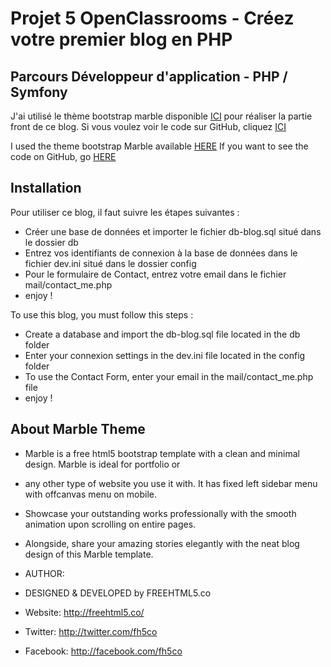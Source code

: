 # Projet 5 OpenClassrooms - Créez votre premier blog en PHP 
## Parcours Développeur d'application - PHP / Symfony


J'ai utilisé le thème bootstrap marble disponible [ICI](https://freehtml5.co/marble-free-html5-bootstrap-template-for-portfolio-or-multi-purpose-websites/) pour réaliser la partie front de ce blog.
Si vous voulez voir le code sur GitHub, cliquez [ICI](https://github.com/SabriHamda/P5.OpenClassRooms)

I used the theme bootstrap Marble available [HERE](https://freehtml5.co/marble-free-html5-bootstrap-template-for-portfolio-or-multi-purpose-websites/)
If you want to see the code on GitHub, go [HERE](https://github.com/SabriHamda/P5.OpenClassRooms)

## Installation

Pour utiliser ce blog, il faut suivre les étapes suivantes :
* Créer une base de données et importer le fichier db-blog.sql situé dans le dossier db
* Entrez vos identifiants de connexion à la base de données dans le fichier dev.ini situé dans le dossier config
* Pour le formulaire de Contact, entrez votre email dans le fichier mail/contact_me.php
* enjoy !

To use this blog, you must follow this steps :
* Create a database and import the db-blog.sql file located in the db folder
* Enter your connexion settings in the dev.ini file located in the config folder
* To use the Contact Form, enter your email in the mail/contact_me.php file
* enjoy !

## About Marble Theme

* Marble is a free html5 bootstrap template with a clean and minimal design. Marble is ideal for portfolio or 
* any other type of website you use it with. It has fixed left sidebar menu with offcanvas menu on mobile. 
* Showcase your outstanding works professionally with the smooth animation upon scrolling on entire pages.
* Alongside, share your amazing stories elegantly with the neat blog design of this Marble template.

* AUTHOR:
* DESIGNED & DEVELOPED by FREEHTML5.co

* Website: http://freehtml5.co/
* Twitter: http://twitter.com/fh5co
* Facebook: http://facebook.com/fh5co

